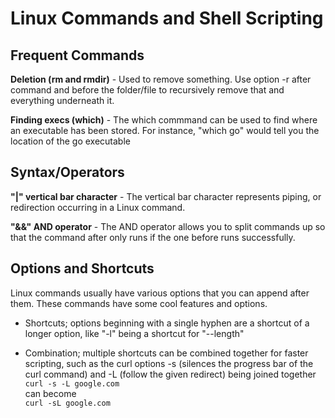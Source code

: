# Linux Commands and Shell Scripting

## Frequent Commands

**Deletion (rm and rmdir)** - Used to remove something. Use option -r after command and before the folder/file to recursively remove that and everything underneath it.

**Finding execs (which)** - The which commmand can be used to find where an executable has been stored. For instance, "which go" would tell you the location of the go executable

## Syntax/Operators

**"|" vertical bar character** - The vertical bar character represents piping, or redirection occurring in a Linux command.

**"&&" AND operator** - The AND operator allows you to split commands up so that the command after only runs if the one before runs successfully.

## Options and Shortcuts

Linux commands usually have various options that you can append after them. These commands have some cool features and options.

- Shortcuts; options beginning with a single hyphen are a shortcut of a longer option, like "-l" being a shortcut for "--length"

- Combination; multiple shortcuts can be combined together for faster scripting, such as the curl options -s (silences the progress bar of the curl command) and -L (follow the given redirect) being joined together  
    <code>curl -s -L google.com </code>  
    can become  
    <code>curl -sL google.com </code>
